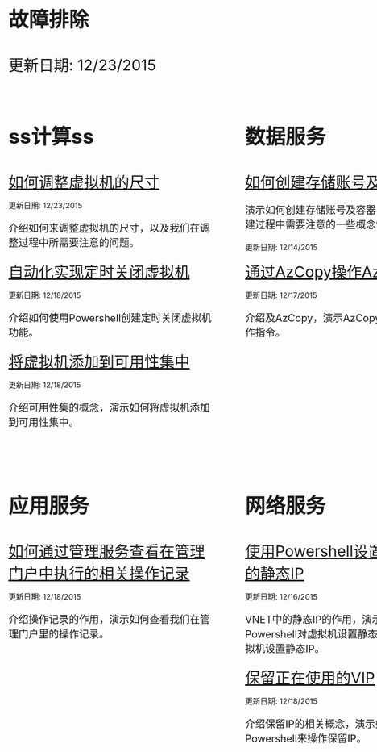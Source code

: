   <div style="margin: 0px auto;">
        <div style="width:880px">
            <p style="font-weight:bold;font-size:40px;">故障排除</p>
            <p style="font-weight:normal;font-size:30px;"> 更新日期: 12/23/2015 </p> 
        </div>
        <div style="width: 880px;">
            <div style="width: 428px;  margin-right: 42px;  display: inline-block;">
                <div style="width: 404px; margin-top: 60px; ">
                    <p style="font-weight:bold;font-size:40px;">ss计算ss</p>
                    <a href="/documentation/articles/troubleshoot/virtual-machine-how-to-reset-vm-size.md" style="font-size:30px;">如何调整虚拟机的尺寸</a>
                    <p style="font-weight:normal;font-size:15px;"> 更新日期: 12/23/2015 </p> 
                    <p style="font-weight:normal;font-size:20px;">介绍如何来调整虚拟机的尺寸，以及我们在调整过程中所需要注意的问题。</p>
                    <a href="/documentation/articles/troubleshoot/virtual-machine-how-to-turn-off-vm-automatically.md" style="font-size:30px;">自动化实现定时关闭虚拟机</a>
                    <p style="font-weight:normal;font-size:15px;"> 更新日期: 12/18/2015 </p> 
                    <p style="font-weight:normal;font-size:20px;">介绍如何使用Powershell创建定时关闭虚拟机功能。</p>
                    <a href="/documentation/articles/troubleshoot/virtual-machine-add-vm-to-availability-group.md" style="font-size:30px;">将虚拟机添加到可用性集中</a>
                    <p style="font-weight:normal;font-size:15px;"> 更新日期: 12/18/2015 </p> 
                    <p style="font-weight:normal;font-size:20px;">介绍可用性集的概念，演示如何将虚拟机添加到可用性集中。</p>
                </div>
            </div>
            <div style="width:410px; float:right">
                <div style="width: 404px; margin-top: 60px;  ">
                    <p style="font-weight:bold;font-size:40px;">数据服务</p>
                    <a href="/documentation/articles/troubleshoot/storage-how-to-create-account-container.md" style="font-size:30px;">如何创建存储账号及容器</a>
                    <p style="font-weight:normal;font-size:20px;">演示如何创建存储账号及容器，解析我们在创建过程中需要注意的一些概念性问题。</p>                  
                    <p style="font-weight:normal;font-size:15px;"> 更新日期: 12/14/2015 </p> 
                    <a href="/documentation/articles/troubleshoot/storage-how-to-use-azcopy.md" style="font-size:30px;">通过AzCopy操作Azure存储</a>                  
                    <p style="font-weight:normal;font-size:15px;"> 更新日期: 12/17/2015 </p> 
                    <p style="font-weight:normal;font-size:20px;">介绍及AzCopy，演示AzCopy的一些常规操作指令。</p>
                </div>
            </div>
        </div>
        <div style="width: 880px;margin-top: 60px;">
            <div style="width: 428px; margin-right: 42px; display: inline-block;">
                <div style="width: 404px;">
                    <p style="font-weight:bold;font-size:40px;">应用服务</p>
                    <a href="/documentation/articles/troubleshoot/management-portal-how-to-see-operation-log.md" style="font-size:30px;">如何通过管理服务查看在管理门户中执行的相关操作记录</a>                   
                    <p style="font-weight:normal;font-size:15px;"> 更新日期: 12/18/2015 </p> 
                    <p style="font-weight:normal;font-size:20px;">介绍操作记录的作用，演示如何查看我们在管理门户里的操作记录。</p>       
                </div>
            </div>
            <div style="width:410px; float:right">
                <div style="width: 404px;">
                    <p style="font-weight:bold;font-size:40px;">网络服务</p>
                    <a href="/documentation/articles/troubleshoot/virtual-network-how-to-use-internal-ip.md" style="font-size:30px;">使用Powershell设置VNET中的静态IP</a>                  
                    <p style="font-weight:normal;font-size:15px;"> 更新日期: 12/16/2015 </p> 
                    <p style="font-weight:normal;font-size:20px;">VNET中的静态IP的作用，演示如何使用Powershell对虚拟机设置静态IP、对已有的虚拟机设置静态IP。</p>  
                    <a href="/documentation/articles/troubleshoot/virtual-network-how-to-use-reserved-ip.md" style="font-size:30px;">保留正在使用的VIP</a>               
                    <p style="font-weight:normal;font-size:15px;"> 更新日期: 12/18/2015 </p> 
                    <p style="font-weight:normal;font-size:20px;">介绍保留IP的相关概念，演示如何使用Powershell来操作保留IP。</p>  
                </div>
            </div>
        </div>
    </div>
